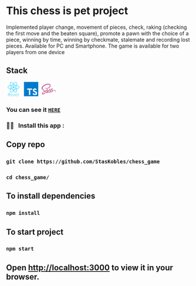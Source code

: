 # This chess is pet project
Implemented player change, movement of pieces, check, raking (checking the first move and the beaten square), promote a pawn with the choice of a piece, winning by time, winning by checkmate, stalemate and recording lost pieces. Available for PC and Smartphone. The game is available for two players from one device

## Stack

<p>
    <a href="https://reactjs.org/"><img src="https://github.com/devicons/devicon/blob/master/icons/react/react-original-wordmark.svg" title="React" alt="React" width="40" height="40"/></a>&nbsp;
    <a href="https://www.typescriptlang.org/"><img src="https://github.com/devicons/devicon/blob/master/icons/typescript/typescript-original.svg" title="TypeScript"  alt="TypeScript" width="40" height="40"/></a>&nbsp;
    <a href="https://sass-lang.com"><img src="https://github.com/devicons/devicon/blob/master/icons/sass/sass-original.svg" title="Sass"  alt="Sass" width="40" height="40"/></a>&nbsp;
</p>

### You can see it <a href="https://chesskobles.herokuapp.com/">`HERE`</a>

### 👨‍💻 &nbsp; Install this app :

## Copy repo

### `git clone https://github.com/StasKobles/chess_game`

### `cd chess_game/`

## To install dependencies

### `npm install`

## To start project

### `npm start`

## Open [http://localhost:3000](http://localhost:3000) to view it in your browser.
